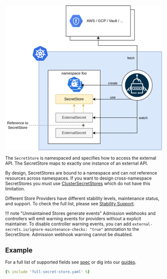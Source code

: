 ![SecretStore](../pictures/diagrams-high-level-ns-detail.png)


The `SecretStore` is namespaced and specifies how to access the external API.
The SecretStore maps to exactly one instance of an external API.

By design, SecretStores are bound to a namespace and can not reference resources across namespaces.
If you want to design cross-namespace SecretStores you must use [ClusterSecretStores](./clustersecretstore.md) which do not have this limitation.


Different Store Providers have different stability levels, maintenance status, and support. 
To check the full list, please see [Stability Support](../introduction/stability-support.md).

!!! note "Unmaintained Stores generate events"
    Admission webhooks and controllers will emit warning events for providers without a explicit maintainer.
    To disable controller warning events, you can add `external-secrets.io/ignore-maintenance-checks: "true"` annotation to the SecretStore.
    Admission webhook warning cannot be disabled.


## Example

For a full list of supported fields see [spec](./spec.md) or dig into our [guides](../guides/introduction.md).

``` yaml
{% include 'full-secret-store.yaml' %}
```
